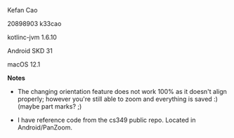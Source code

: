 Kefan Cao

20898903 k33cao

kotlinc-jvm 1.6.10

Android SKD 31

macOS 12.1

**Notes**
-  The changing orientation feature does not work 100% as it doesn't align properly; however you're still able 
    to zoom and everything is saved :) (maybe part marks? ;)

- I have reference code from the cs349 public repo. Located in Android/PanZoom. 